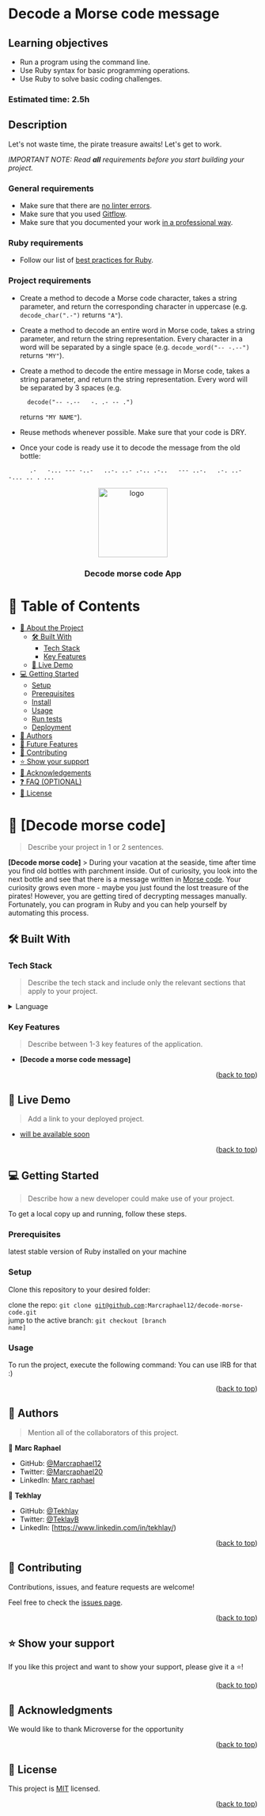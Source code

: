# Decode a Morse code message

## Learning objectives
- Run a program using the command line.
- Use Ruby syntax for basic programming operations.
- Use Ruby to solve basic coding challenges.

### Estimated time: 2.5h

## Description


Let's not waste time, the pirate treasure awaits! Let's get to work.

*IMPORTANT NOTE: Read **all** requirements before you start building your project.*

### General requirements

- Make sure that there are [no linter errors](https://github.com/microverseinc/linters-config).
- Make sure that you used [Gitflow](https://github.com/microverseinc/curriculum-transversal-skills/blob/main/git-github/articles/gitflow.md).
- Make sure that you documented your work [in a professional way](https://github.com/microverseinc/curriculum-transversal-skills/blob/main/documentation/articles/professional_repo_rules.md).

### Ruby requirements
- Follow our list of [best practices for Ruby](https://github.com/microverseinc/curriculum-ruby/blob/main/articles/ruby_best_practices.md).

### Project requirements
- Create a method to decode a Morse code character, takes a string parameter, and return the corresponding character in uppercase (e.g. `decode_char(".-")` returns `"A"`).
- Create a method to decode an entire word in Morse code, takes a string parameter, and return the string representation. Every character in a word will be separated by a single space (e.g. `decode_word("-- -.--")` returns `"MY"`).
- Create a method to decode the entire message in Morse code, takes a string parameter, and return the string representation. Every word will be separated by 3 spaces (e.g.
    ```
      decode("-- -.--   -. .- -- .")
    ```
  
  returns `"MY NAME"`).
- Reuse methods whenever possible. Make sure that your code is DRY.
- Once your code is ready use it to decode the message from the old bottle:


```
      .-   -... --- -..-   ..-. ..- .-.. .-..   --- ..-.   .-. ..- -... .. . ...
```
<a name="readme-top"></a>

<div align="center">
  <!-- You are encouraged to replace this logo with your own! Otherwise you can also remove it. -->
  <img src="app_screenshot.png" alt="logo" width="140"  height="auto" />
  <br/>

  <h3><b>Decode morse code App </b></h3>

</div>

<!-- TABLE OF CONTENTS -->

# 📗 Table of Contents

- [📖 About the Project](#about-project)
  - [🛠 Built With](#built-with)
    - [Tech Stack](#tech-stack)
    - [Key Features](#key-features)
  - [🚀 Live Demo](#live-demo)
- [💻 Getting Started](#getting-started)
  - [Setup](#setup)
  - [Prerequisites](#prerequisites)
  - [Install](#install)
  - [Usage](#usage)
  - [Run tests](#run-tests)
  - [Deployment](#triangular_flag_on_post-deployment)
- [👥 Authors](#authors)
- [🔭 Future Features](#future-features)
- [🤝 Contributing](#contributing)
- [⭐️ Show your support](#support)
- [🙏 Acknowledgements](#acknowledgements)
- [❓ FAQ (OPTIONAL)](#faq)
- [📝 License](#license)

<!-- PROJECT DESCRIPTION -->

# 📖 [Decode morse code] <a name="about-project"></a>

> Describe your project in 1 or 2 sentences.

**[Decode morse code]** > During your vacation at the seaside, time after time you find old bottles with parchment inside. Out of curiosity, you look into the next bottle and see that there is a message written in [Morse code](https://en.wikipedia.org/wiki/Morse_code). Your curiosity grows even more - maybe you just found the lost treasure of the pirates! However, you are getting tired of decrypting messages manually. Fortunately, you can program in Ruby and you can help yourself by automating this process.


## 🛠 Built With <a name="built-with"></a>

### Tech Stack <a name="tech-stack"></a>

> Describe the tech stack and include only the relevant sections that apply to your project.

<details>
  <summary>Language</summary>
  <ul>
    <li><a href="">Ruby</a></li>
  </ul>
</details>

<!-- Features -->

### Key Features <a name="key-features"></a>

> Describe between 1-3 key features of the application.

- **[Decode a morse code message]**

<p align="right">(<a href="#readme-top">back to top</a>)</p>

<!-- LIVE DEMO -->

## 🚀 Live Demo <a name="live-demo"></a>

> Add a link to your deployed project.

- [will be available soon](https://yourdeployedapplicationlink.com)

<p align="right">(<a href="#readme-top">back to top</a>)</p>

<!-- GETTING STARTED -->

## 💻 Getting Started <a name="getting-started"></a>

> Describe how a new developer could make use of your project.

To get a local copy up and running, follow these steps.

### Prerequisites

latest stable version of Ruby installed on your machine

### Setup

Clone this repository to your desired folder:

clone the repo: <code>git clone git@github.com:Marcraphael12/decode-morse-code.git</code><br>
jump to the active branch: <code>git checkout [branch name]</code><br>

### Usage

To run the project, execute the following command:
You can use IRB for that :)


<p align="right">(<a href="#readme-top">back to top</a>)</p>

<!-- AUTHORS -->

## 👥 Authors <a name="authors"></a>

> Mention all of the collaborators of this project.

👤 **Marc Raphael**

- GitHub: [@Marcraphael12](https://github.com/Marcraphael12)
- Twitter: [@Marcraphael20](https://twitter.com/MarcRaphael20)
- LinkedIn: [Marc raphael](http://www.linkedin.com/in/marc-raphael-326039204)

👤 **Tekhlay**

- GitHub: [@Tekhlay](https://github.com/Tekhlay)
- Twitter: [@TeklayB](https://twitter.com/TeklayB12)
- LinkedIn: [https://www.linkedin.com/in/tekhlay/)

<p align="right">(<a href="#readme-top">back to top</a>)</p>

<!-- CONTRIBUTING -->

## 🤝 Contributing <a name="contributing"></a>

Contributions, issues, and feature requests are welcome!

Feel free to check the [issues page](https://github.com/Marcraphael12/decode-morse-code/issues).

<p align="right">(<a href="#readme-top">back to top</a>)</p>

<!-- SUPPORT -->

## ⭐️ Show your support <a name="support"></a>

If you like this project and want to show your support, please give it a ⭐️!

<p align="right">(<a href="#readme-top">back to top</a>)</p>

<!-- ACKNOWLEDGEMENTS -->

## 🙏 Acknowledgments <a name="acknowledgements"></a>

We would like to thank Microverse for the opportunity

<p align="right">(<a href="#readme-top">back to top</a>)</p>

<!-- LICENSE -->

## 📝 License <a name="license"></a>

This project is [MIT](./MIT.md) licensed.

<p align="right">(<a href="#readme-top">back to top</a>)</p>
